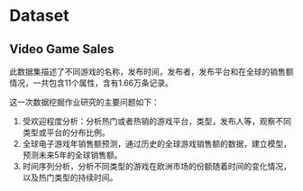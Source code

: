 # Dataset
## Video Game Sales
此数据集描述了不同游戏的名称，发布时间，发布者，发布平台和在全球的销售额情况，一共包含11个属性，含有1.66万条记录。


这一次数据挖掘作业研究的主要问题如下：
1. 受欢迎程度分析：分析热门或者热销的游戏平台，类型，发布人等，观察不同类型或平台的分布比例。
2. 全球电子游戏年销售额预测，通过历史的全球游戏销售额的数据，建立模型，预测未来5年的全球销售额。
3. 时间序列分析，分析不同类型的游戏在欧洲市场的份额随着时间的变化情况，以及热门类型的持续时间。
